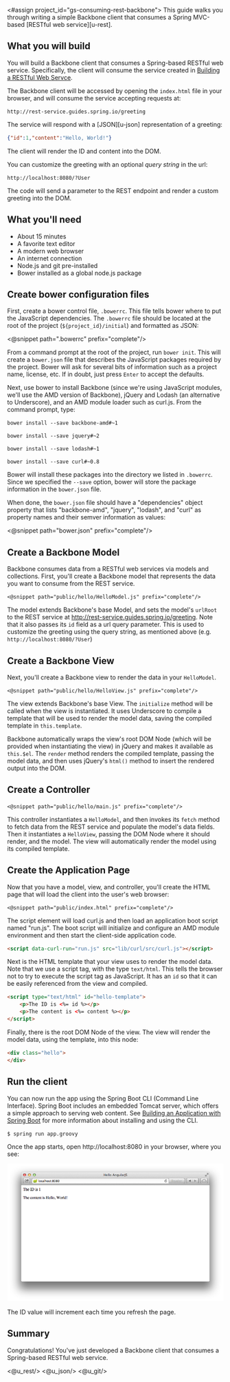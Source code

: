 <#assign project_id="gs-consuming-rest-backbone">
This guide walks you through writing a simple Backbone client that consumes a Spring MVC-based [RESTful web service][u-rest].


What you will build
-------------------

You will build a Backbone client that consumes a Spring-based RESTful web service.
Specifically, the client will consume the service created in [Building a RESTful Web Servce][gs-rest-service].

The Backbone client will be accessed by opening the `index.html` file in your browser, and will consume the service accepting requests at:

    http://rest-service.guides.spring.io/greeting

The service will respond with a [JSON][u-json] representation of a greeting:

```json
{"id":1,"content":"Hello, World!"}
```

The client will render the ID and content into the DOM.

You can customize the greeting with an optional *query string* in the url:

    http://localhost:8080/?User

The code will send a parameter to the REST endpoint and
render a custom greeting into the DOM.


What you'll need
----------------

 - About 15 minutes
 - A favorite text editor
 - A modern web browser
 - An internet connection
 - Node.js and git pre-installed
 - Bower installed as a global node.js package

<a name="scratch"></a>
<a name="initial"></a>
Create bower configuration files
---

First, create a bower control file, `.bowerrc`.  This file tells bower
where to put the JavaScript dependencies.  The `.bowerrc` file should
be located at the root of the project (`${project_id}/initial`) and
formatted as JSON:

<@snippet path=".bowerrc" prefix="complete"/>

From a command prompt at the root of the project, run `bower init`.
This will create a `bower.json` file that describes the
JavaScript packages required by the project.  Bower will ask for several
bits of information such as a project name, license, etc.  If in doubt,
just press `Enter` to accept the defaults.

Next, use bower to install Backbone (since we're using JavaScript modules, we'll use the AMD version of Backbone), jQuery and Lodash (an alternative to Underscore), and an AMD module loader such as curl.js.  From the command prompt, type:

```
bower install --save backbone-amd#~1
```

```
bower install --save jquery#~2
```

```
bower install --save lodash#~1
```

```
bower install --save curl#~0.8
```

Bower will install these packages into the directory we listed
in `.bowerrc`.  Since we specified the `--save` option, bower will
store the package information in the `bower.json` file.

When done, the `bower.json` file should have a "dependencies"
object property that lists "backbone-amd", "jquery", "lodash", and "curl" as property names and their semver information as values:

<@snippet path="bower.json" prefix="complete"/>


<a name="scratch"></a>
Create a Backbone Model
-----------------------

Backbone consumes data from a RESTful web services via models and collections.  First, you'll create a Backbone model that represents the data you want to consume from the REST service.

	<@snippet path="public/hello/HelloModel.js" prefix="complete"/>

The model extends Backbone's base Model, and sets the model's `urlRoot` to the REST service at http://rest-service.guides.spring.io/greeting.  Note that it also passes its `id` field as a url query parameter.  This is used to customize the greeting using the query string, as mentioned above (e.g. `http://localhost:8080/?User`)

Create a Backbone View
----------------------

Next, you'll create a Backbone view to render the data in your `HelloModel`.

	<@snippet path="public/hello/HelloView.js" prefix="complete"/>

The view extends Backbone's base View.  The `initialize` method will be called when the view is instantiated.  It uses Underscore to compile a template that will be used to render the model data, saving the compiled template in `this.template`.

Backbone automatically wraps the view's root DOM Node (which will be provided when instantiating the view) in jQuery and makes it available as `this.$el`.  The `render` method renders the compiled template, passing the model data, and then uses jQuery's `html()` method to insert the rendered output into the DOM.

Create a Controller
-------------------

	<@snippet path="public/hello/main.js" prefix="complete"/>

This controller instantiates a `HelloModel`, and then invokes its `fetch` method to fetch data from the REST service and populate the model's data fields.  Then it instantiates a `HelloView`, passing the DOM Node where it should render, and the model.  The view will automatically render the model using its compiled template.

Create the Application Page
---------------------------

Now that you have a model, view, and controller, you'll create the HTML page that will load the client into the user's web browser:

	<@snippet path="public/index.html" prefix="complete"/>

The script element will load curl.js and then load an application boot script named "run.js". The boot script will initialize and configure an AMD module environment and then start the client-side application code.

```html
<script data-curl-run="run.js" src="lib/curl/src/curl.js"></script>
```

Next is the HTML template that your view uses to render the model data.  Note that we use a script tag, with the type `text/html`.  This tells the browser not to try to execute the script tag as JavaScript.  It has an `id` so that it can be easily referenced from the view and compiled.

```html
<script type="text/html" id="hello-template">
    <p>The ID is <%= id %></p>
    <p>The content is <%= content %></p>
</script>
```

Finally, there is the root DOM Node of the view.  The view will render the model data, using the template, into this node:

```html
<div class="hello">
</div>
```

<a name="run"></a>
Run the client
--------------

You can now run the app using the Spring Boot CLI (Command Line Interface). Spring Boot includes an embedded Tomcat server, which offers a simple approach to serving web content. See [Building an Application with Spring Boot][gs-spring-boot] for more information about installing and using the CLI.

```sh
$ spring run app.groovy
```

Once the app starts, open http://localhost:8080 in your browser, where you see:

![Model data retrieved from the REST service is rendered into the DOM.](images/hello.png)

The ID value will increment each time you refresh the page.


Summary
-------

Congratulations! You've just developed a Backbone client that consumes a Spring-based RESTful web service.

[gs-rest-service]: /guides/gs/rest-service/
[gs-spring-boot]: /guides/gs/spring-boot/
[zip]: https://github.com/spring-guides/${project_id}/archive/master.zip
<@u_rest/>
<@u_json/>
<@u_git/>
